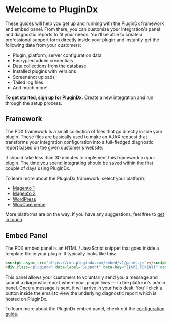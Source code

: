 # Welcome to PluginDx

These guides will help you get up and running with the PluginDx framework and embed panel. From there, you can customize your integration's panel and diagnostic reports to fit your needs. You'll be able to create a professional support form directly inside your plugin and instantly get the following data from your customers:

- Plugin, platform, server configuration data
- Encrypted admin credentials
- Data collections from the database
- Installed plugins with versions
- Screenshot uploads
- Tailed log files
- And much more!

**To get started, [sign up for PluginDx](https://app.plugindx.com/register).** Create a new integration and run through the setup process.

## Framework

The PDX framework is a small collection of files that go directly inside your plugin. These files are basically used to make an AJAX request that transforms your integration configuration into a full-fledged diagnostic report based on the given customer's website.

It should take less than 30 minutes to implement this framework in your plugin. The time you spend integrating should be saved within the first couple of days using PluginDx.

To learn more about the PluginDx framework, select your platform:

- [Magento 1](/integrations/magento-1.html)
- [Magento 2](/integrations/magento-2.html)
- [WordPress](/integrations/wordpress.html)
- [WooCommerce](/integrations/woocommerce.html)

More platforms are on the way. If you have any suggestions, feel free to [get in touch](https://plugindx.com/contact).

## Embed Panel

The PDX embed panel is an HTML / JavaScript snippet that goes inside a template file in your plugin. It typically looks like this:

```html
<script async src="https://cdn.plugindx.com/embed/v1/panel.js"></script>
<div class="plugindx" data-label="Support" data-key="{{API_TOKEN}}" data-platform="magento2" data-report="<?php echo $block->getReportUrl() ?>"></div>
```

This panel allows your customers to voluntarily send you a message and submit a diagnostic report where your plugin lives &mdash; in the platform's admin panel. Once a message is sent, it will arrive in your help desk. You'll click a button inside the email to view the underlying diagnostic report which is hosted on PluginDx.

To learn more about the PluginDx embed panel, check out the [configuration guide](/embed/configuration.html).

